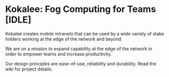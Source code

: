 # Kokalee: Fog Computing for Teams [IDLE]

Kokalee creates mobile intranets that can be used by a wide variety of stake holders working at the edge of the network and beyond.

We are on a mission to expand capability at the edge of the network in order to empower teams and increase productivity.

Our design principles are ease-of-use, reliability and durability. Read the wiki for project details.
